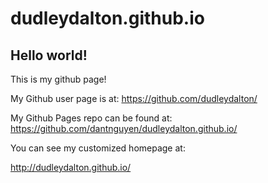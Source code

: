 # dudleydalton.github.io
## Hello world!

This is my github page!

My Github user page is at: 
https://github.com/dudleydalton/

My Github Pages repo can be found at:  
https://github.com/dantnguyen/dudleydalton.github.io/

You can see my customized homepage at:

http://dudleydalton.github.io/
